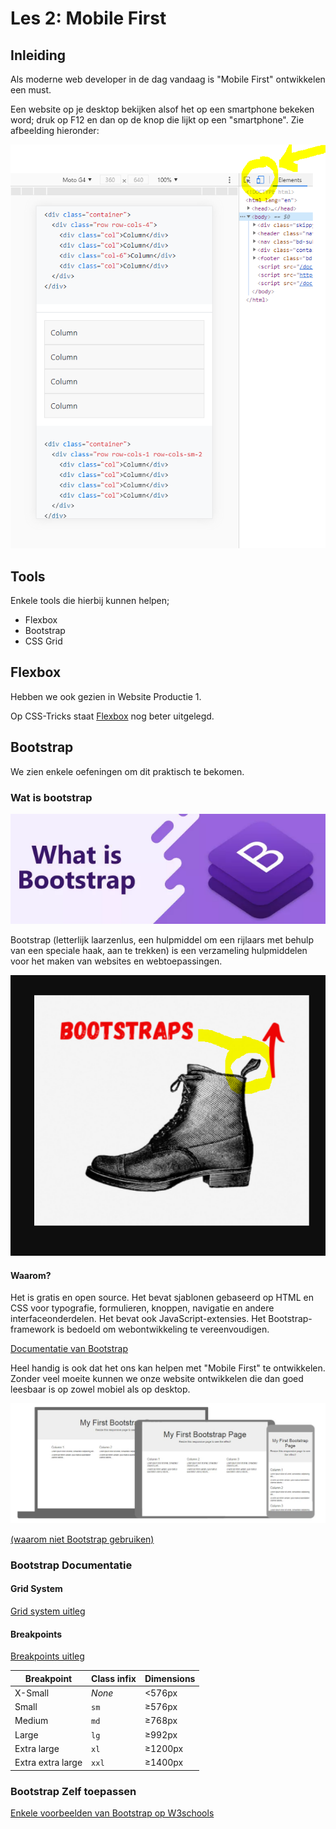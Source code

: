 # Les 2: Mobile First

## Inleiding

Als moderne web developer in de dag vandaag is "Mobile First" ontwikkelen een must.

Een website op je desktop bekijken alsof het op een smartphone bekeken word;
druk op F12 en dan op de knop die lijkt op een "smartphone". Zie afbeelding hieronder:

![ ](mobile-view.PNG)

## Tools

Enkele tools die hierbij kunnen helpen;

- Flexbox
- Bootstrap
- CSS Grid

## Flexbox

Hebben we ook gezien in Website Productie 1.

Op CSS-Tricks staat [Flexbox](https://css-tricks.com/snippets/css/a-guide-to-flexbox/#flexbox-background) nog beter uitgelegd.

## Bootstrap

We zien enkele oefeningen om dit praktisch te bekomen.

### Wat is bootstrap

![](what-bootstrap.PNG)

Bootstrap (letterlijk laarzenlus, een hulpmiddel om een rijlaars met behulp van een speciale haak, aan te trekken) is een verzameling hulpmiddelen voor het maken van websites en webtoepassingen.

![ ](bootstraps.PNG)

#### Waarom?

Het is gratis en open source. Het bevat sjablonen gebaseerd op HTML en CSS voor typografie, formulieren, knoppen, navigatie en andere interfaceonderdelen. Het bevat ook JavaScript-extensies. Het Bootstrap-framework is bedoeld om webontwikkeling te vereenvoudigen.

[Documentatie van Bootstrap](https://getbootstrap.com/docs/5.0/getting-started/introduction/)

Heel handig is ook dat het ons kan helpen met "Mobile First" te ontwikkelen. Zonder veel moeite kunnen we onze website ontwikkelen die dan goed leesbaar is op zowel mobiel als op desktop.

![ ](why-bootstrap.PNG)

[(waarom niet Bootstrap gebruiken)](https://www.incentro.com/nl-nl/blog/stories/5-redenen-waarom-ik-geen-bootstrap-meer-gebruik/)

### Bootstrap Documentatie

#### Grid System

[Grid system uitleg](https://getbootstrap.com/docs/5.0/layout/grid/)

#### Breakpoints

[Breakpoints uitleg](https://getbootstrap.com/docs/5.0/layout/breakpoints/)

Breakpoint        | Class infix | Dimensions
----------------- | ----------- | ----------
X-Small           | _None_      | <576px    
Small             | `sm`        | ≥576px    
Medium            | `md`        | ≥768px    
Large             | `lg`        | ≥992px    
Extra large       | `xl`        | ≥1200px   
Extra extra large | `xxl`       | ≥1400px   

### Bootstrap Zelf toepassen

[Enkele voorbeelden van Bootstrap op W3schools](https://www.w3schools.com/bootstrap/bootstrap_templates.asp)